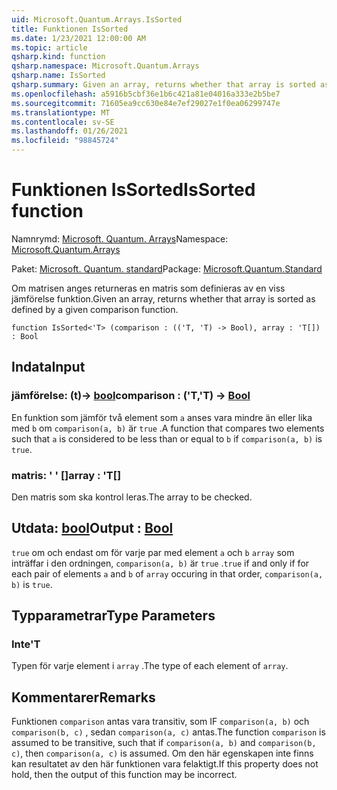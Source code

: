 ```yaml
---
uid: Microsoft.Quantum.Arrays.IsSorted
title: Funktionen IsSorted
ms.date: 1/23/2021 12:00:00 AM
ms.topic: article
qsharp.kind: function
qsharp.namespace: Microsoft.Quantum.Arrays
qsharp.name: IsSorted
qsharp.summary: Given an array, returns whether that array is sorted as defined by a given comparison function.
ms.openlocfilehash: a5916b5cbf36e1b6c421a81e04016a333e2b5be7
ms.sourcegitcommit: 71605ea9cc630e84e7ef29027e1f0ea06299747e
ms.translationtype: MT
ms.contentlocale: sv-SE
ms.lasthandoff: 01/26/2021
ms.locfileid: "98845724"
---
```

# <a name="issorted-function"></a><span data-ttu-id="531f0-102">Funktionen IsSorted</span><span class="sxs-lookup"><span data-stu-id="531f0-102">IsSorted function</span></span>

<span data-ttu-id="531f0-103">Namnrymd: [Microsoft. Quantum. Arrays](xref:Microsoft.Quantum.Arrays)</span><span class="sxs-lookup"><span data-stu-id="531f0-103">Namespace: [Microsoft.Quantum.Arrays](xref:Microsoft.Quantum.Arrays)</span></span>

<span data-ttu-id="531f0-104">Paket: [Microsoft. Quantum. standard](https://nuget.org/packages/Microsoft.Quantum.Standard)</span><span class="sxs-lookup"><span data-stu-id="531f0-104">Package: [Microsoft.Quantum.Standard](https://nuget.org/packages/Microsoft.Quantum.Standard)</span></span>


<span data-ttu-id="531f0-105">Om matrisen anges returneras en matris som definieras av en viss jämförelse funktion.</span><span class="sxs-lookup"><span data-stu-id="531f0-105">Given an array, returns whether that array is sorted as defined by a given comparison function.</span></span>

```qsharp
function IsSorted<'T> (comparison : (('T, 'T) -> Bool), array : 'T[]) : Bool
```


## <a name="input"></a><span data-ttu-id="531f0-106">Indata</span><span class="sxs-lookup"><span data-stu-id="531f0-106">Input</span></span>

### <a name="comparison--tt---bool"></a><span data-ttu-id="531f0-107">jämförelse: (t)-> [bool](xref:microsoft.quantum.lang-ref.bool)</span><span class="sxs-lookup"><span data-stu-id="531f0-107">comparison : ('T,'T) -> [Bool](xref:microsoft.quantum.lang-ref.bool)</span></span>

<span data-ttu-id="531f0-108">En funktion som jämför två element som `a` anses vara mindre än eller lika med `b` om `comparison(a, b)` är `true` .</span><span class="sxs-lookup"><span data-stu-id="531f0-108">A function that compares two elements such that `a` is considered to be less than or equal to `b` if `comparison(a, b)` is `true`.</span></span>


### <a name="array--t"></a><span data-ttu-id="531f0-109">matris: ' ' []</span><span class="sxs-lookup"><span data-stu-id="531f0-109">array : 'T[]</span></span>

<span data-ttu-id="531f0-110">Den matris som ska kontrol leras.</span><span class="sxs-lookup"><span data-stu-id="531f0-110">The array to be checked.</span></span>



## <a name="output--bool"></a><span data-ttu-id="531f0-111">Utdata: [bool](xref:microsoft.quantum.lang-ref.bool)</span><span class="sxs-lookup"><span data-stu-id="531f0-111">Output : [Bool](xref:microsoft.quantum.lang-ref.bool)</span></span>

<span data-ttu-id="531f0-112">`true` om och endast om för varje par med element `a` och `b` `array` som inträffar i den ordningen, `comparison(a, b)` är `true` .</span><span class="sxs-lookup"><span data-stu-id="531f0-112">`true` if and only if for each pair of elements `a` and `b` of `array` occuring in that order, `comparison(a, b)` is `true`.</span></span>

## <a name="type-parameters"></a><span data-ttu-id="531f0-113">Typparametrar</span><span class="sxs-lookup"><span data-stu-id="531f0-113">Type Parameters</span></span>

### <a name="t"></a><span data-ttu-id="531f0-114">Inte</span><span class="sxs-lookup"><span data-stu-id="531f0-114">'T</span></span>

<span data-ttu-id="531f0-115">Typen för varje element i `array` .</span><span class="sxs-lookup"><span data-stu-id="531f0-115">The type of each element of `array`.</span></span>

## <a name="remarks"></a><span data-ttu-id="531f0-116">Kommentarer</span><span class="sxs-lookup"><span data-stu-id="531f0-116">Remarks</span></span>

<span data-ttu-id="531f0-117">Funktionen `comparison` antas vara transitiv, som IF `comparison(a, b)` och `comparison(b, c)` , sedan `comparison(a, c)` antas.</span><span class="sxs-lookup"><span data-stu-id="531f0-117">The function `comparison` is assumed to be transitive, such that if `comparison(a, b)` and `comparison(b, c)`, then `comparison(a, c)` is assumed.</span></span> <span data-ttu-id="531f0-118">Om den här egenskapen inte finns kan resultatet av den här funktionen vara felaktigt.</span><span class="sxs-lookup"><span data-stu-id="531f0-118">If this property does not hold, then the output of this function may be incorrect.</span></span>